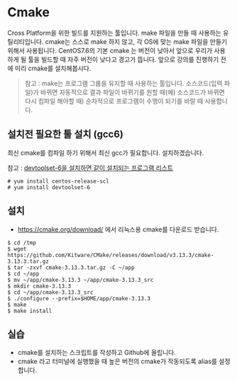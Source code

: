 # Cmake
Cross Platform을 위한 빌드를 지원하는 툴입니다.
make 파일을 만들 때 사용하는 유틸리티입니다.
cmake는 스스로 make 하지 않고, 각 OS에 맞는 make 파일을 만들기 위해서 사용됩니다.
CentOS7.6의 기본 cmake 는 버전이 낮아서 앞으로 우리가 사용하게 될 툴을 빌드할 때 자주 버전이 낮다고 경고가 뜹니다.
앞으로 강의를 진행하기 전에 미리 cmake를 설치해봅시다.

> 참고 : make는 프로그램 그룹을 유지할 때 사용하는 툴입니다.
소스코드(입력 파일)가 바뀌면 자동적으로 결과 파일이 바뀌기를 원할 때(예) 소스코드가 바뀌면 다시 컴파일 해야할 때) 순차적으로 프로그램이 수행이 되기를 바랄 때 사용합니다.

## 설치전 필요한 툴 설치 (gcc6)
최신 cmake를 컴파일 하기 위해서 최신 gcc가 필요합니다.
설치하겠습니다.

참고 : [devtoolset-6을 설치하면 같이 설치되는 프로그램 리스트](https://access.redhat.com/documentation/en-us/red_hat_developer_toolset/6/html-single/user_guide/index)

```
# yum install centos-release-scl
# yum install devtoolset-6
```

## 설치
- https://cmake.org/download/ 에서 리눅스용 cmake를 다운로드 받습니다.

```
$ cd /tmp
$ wget https://github.com/Kitware/CMake/releases/download/v3.13.3/cmake-3.13.3.tar.gz
$ tar -zxvf cmake-3.13.3.tar.gz -C ~/app
$ cd ~/app
$ mv ~/app/cmake-3.13.3 ~/app/cmake-3.13.3_src
$ mkdir cmake-3.13.3
$ cd ~/app/cmake-3.13.3_src
$ ./configure --prefix=$HOME/app/cmake-3.13.3
$ make
$ make install
```

## 실습
- cmake를 설치하는 스크립트를 작성하고 Github에 올립니다.
- cmake 라고 터미널에 실행했을 때 높은 버전의 cmake가 작동되도록 alias를 설정합니다.
